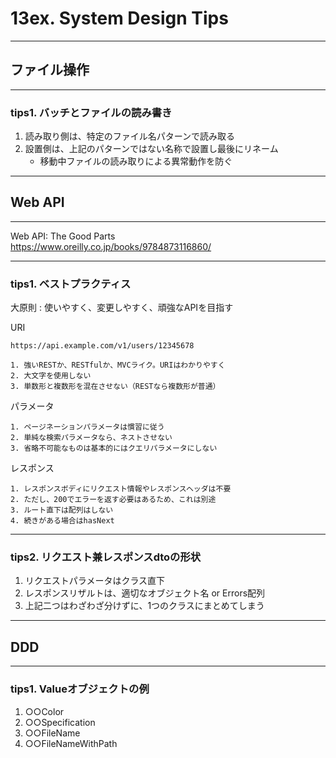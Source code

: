 # 13ex. System Design Tips
________________________________________
## ファイル操作
________________________________________
### tips1. バッチとファイルの読み書き

1. 読み取り側は、特定のファイル名パターンで読み取る
2. 設置側は、上記のパターンではない名称で設置し最後にリネーム
    - 移動中ファイルの読み取りによる異常動作を防ぐ

________________________________________
## Web API
________________________________________
Web API: The Good Parts  
https://www.oreilly.co.jp/books/9784873116860/

________________________________________
### tips1. ベストプラクティス

大原則 : 使いやすく、変更しやすく、頑強なAPIを目指す

URI

```text
https://api.example.com/v1/users/12345678

1. 強いRESTか、RESTfulか、MVCライク。URIはわかりやすく
2. 大文字を使用しない
3. 単数形と複数形を混在させない（RESTなら複数形が普通） 
```

パラメータ

```text
1. ページネーションパラメータは慣習に従う
2. 単純な検索パラメータなら、ネストさせない
3. 省略不可能なものは基本的にはクエリパラメータにしない
```

レスポンス

```text
1. レスポンスボディにリクエスト情報やレスポンスヘッダは不要
2. ただし、200でエラーを返す必要はあるため、これは別途
3. ルート直下は配列はしない
4. 続きがある場合はhasNext
```

________________________________________
### tips2. リクエスト兼レスポンスdtoの形状

1. リクエストパラメータはクラス直下
2. レスポンスリザルトは、適切なオブジェクト名 or Errors配列
3. 上記二つはわざわざ分けずに、1つのクラスにまとめてしまう

________________________________________
## DDD
________________________________________
### tips1. Valueオブジェクトの例

1. ○○Color
2. ○○Specification
3. ○○FileName
4. ○○FileNameWithPath